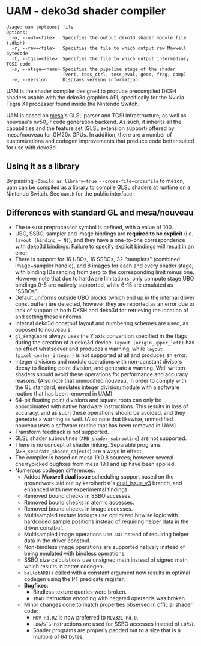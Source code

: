 # UAM - deko3d shader compiler

```
Usage: uam [options] file
Options:
  -o, --out=<file>   Specifies the output deko3d shader module file (.dksh)
  -r, --raw=<file>   Specifies the file to which output raw Maxwell bytecode
  -t, --tgsi=<file>  Specifies the file to which output intermediary TGSI code
  -s, --stage=<name> Specifies the pipeline stage of the shader
                     (vert, tess_ctrl, tess_eval, geom, frag, comp)
  -v, --version      Displays version information
```

UAM is the shader compiler designed to produce precompiled DKSH shaders usable with the deko3d graphics API, specifically for the Nvidia Tegra X1 processor found inside the Nintendo Switch.

UAM is based on [mesa](https://www.mesa3d.org/)'s GLSL parser and TGSI infrastructure; as well as nouveau's nv50_ir code generation backend. As such, it inherits all the capabilities and the feature set (GLSL extension support) offered by mesa/nouveau for GM20x GPUs. In addition, there are a number of customizations and codegen improvements that produce code better suited for use with deko3d.

## Using it as a library

By passing `-Dbuild_as_library=true --cross-file=crossfile` to meson, uam can be compiled as a library to compile GLSL shaders at runtime on a Nintendo Switch. See `uam.h` for the public interface.

## Differences with standard GL and mesa/nouveau

- The `DEKO3D` preprocessor symbol is defined, with a value of 100.
- UBO, SSBO, sampler and image bindings are **required to be explicit** (i.e. `layout (binding = N)`), and they have a one-to-one correspondence with deko3d bindings. Failure to specify explicit bindings will result in an error.
- There is support for 16 UBOs, 16 SSBOs, 32 "samplers" (combined image+sampler handle), and 8 images for each and every shader stage; with binding IDs ranging from zero to the corresponding limit minus one. However note that due to hardware limitations, only compute stage UBO bindings 0-5 are natively supported, while 6-15 are emulated as "SSBOs".
- Default uniforms outside UBO blocks (which end up in the internal driver const buffer) are detected, however they are reported as an error due to lack of support in both DKSH and deko3d for retrieving the location of and setting these uniforms.
- Internal deko3d constbuf layout and numbering schemes are used, as opposed to nouveau's.
- `gl_FragCoord` always uses the Y axis convention specified in the flags during the creation of a deko3d device. `layout (origin_upper_left)` has no effect whatsoever and produces a warning, while `layout (pixel_center_integer)` is not supported at all and produces an error.
- Integer divisions and modulo operations with non-constant divisors decay to floating point division, and generate a warning. Well written shaders should avoid these operations for performance and accuracy reasons. (Also note that unmodified nouveau, in order to comply with the GL standard, emulates integer division/module with a software routine that has been removed in UAM)
- 64-bit floating point divisions and square roots can only be approximated with native hardware instructions. This results in loss of accuracy, and as such these operations should be avoided, and they generate a warning as well. (Also note that likewise, unmodified nouveau uses a software routine that has been removed in UAM)
- Transform feedback is not supported.
- GLSL shader subroutines (`ARB_shader_subroutine`) are not supported.
- There is no concept of shader linking. Separable programs (`ARB_separate_shader_objects`) are always in effect.
- The compiler is based on mesa 19.0.8 sources; however several cherrypicked bugfixes from mesa 19.1 and up have been applied.
- Numerous codegen differences:
	- Added **Maxwell dual issue** scheduling support based on the groundwork laid out by karolherbst's [dual_issue_v3](https://github.com/karolherbst/mesa/commits/dual_issue_v3) branch, and enhanced with new experimental findings.
	- Removed bound checks in SSBO accesses.
	- Removed bound checks in atomic accesses.
	- Removed bound checks in image accesses.
	- Multisampled texture lookups use optimized bitwise logic with hardcoded sample positions instead of requiring helper data in the driver constbuf.
	- Multisampled image operations use `TXQ` instead of requiring helper data in the driver constbuf.
	- Non-bindless image operations are supported natively instead of being emulated with bindless operations.
	- SSBO size calculations use unsigned math instead of signed math, which results in better codegen.
	- `ballotARB()` called with a constant argument now results in optimal codegen using the PT predicate register.
	- **Bugfixes**:
		- Bindless texture queries were broken.
		- `IMAD` instruction encoding with negated operands was broken.
	- Minor changes done to match properties observed in official shader code:
		- `MOV Rd,RZ` is now preferred to `MOV32I Rd,0`.
		- `LDG`/`STG` instructions are used for SSBO accesses instead of `LD`/`ST`.
		- Shader programs are properly padded out to a size that is a multiple of 64 bytes.

